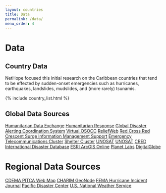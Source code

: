 ```yaml
---
layout: countries
title: Data
permalink: /data/
menu_order: 4
---
```

# Data

## Country Data
NetHope focused this initial research on the Caribbean countries that tend to be effected by sudden-onset emergencies such as hurricanes, earthquakes, landslides, mudslides, and (more rarely) tsunamis.

{% include country_list.html %}

## Global Data Sources
<a href="https://data.humdata.org/">Humanitarian Data Exchange</a>
<a href="https://www.humanitarianresponse.info/">Humanitarian Response</a>
<a href="http://www.gdacs.org/">Global Disaster Alerting Coordination System</a>
<a href="https://vosocc.unocha.org/">Virtual OSOCC</a>
<a href="https://reliefweb.int/">ReliefWeb</a>
<a href="http://rcrcsims.org/">Red Cross Red Crescent Surge Information Management Support</a>
<a href="https://www.etcluster.org/">Emergency Telecommunications Cluster</a>
<a href="https://www.sheltercluster.org/">Shelter Cluster</a>
<a href="https://unitar.org/unosat/">UNOSAT</a>
<a href="https://unitar.org/unosat/">UNOSAT</a>
<a href="https://www.emdat.be/">CRED International Disaster Database</a>
<a href="https://www.arcgis.com/home/index.html">ESRI ArcGIS Online</a>
<a href="https://www.planet.com/">Planet Labs</a>
<a href="https://www.digitalglobe.com/opendata">DigitalGlobe</a>

# Regional Data Sources
<a href="http://rmgir.cenapred.gob.mx/PITCA/">CDEMA PITCA Web Map</a>
<a href="http://charim-geonode.net/">CHARIM GeoNode</a>
<a href="https://fema.maps.arcgis.com/apps/MapJournal/index.html?appid=97f53eb1c8724609ac6a0b1ae861f9b5">FEMA Hurricane Incident Journal</a>
<a href="https://emops.pdc.org/emops/?hazard">Pacific Disaster Center</a>
<a href="https://www.weather.gov/gis/">U.S. National Weather Service</a>
